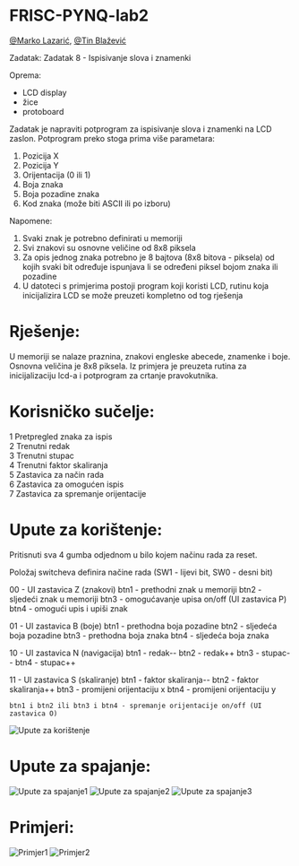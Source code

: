 # FRISC-PYNQ-lab2

[@Marko Lazarić](https://github.com/mlazaric), [@Tin Blažević](https://github.com/TinBlazevic)

Zadatak: Zadatak 8 - Ispisivanje slova i znamenki

Oprema:
- LCD display
- žice
- protoboard

Zadatak je napraviti potprogram za ispisivanje slova i znamenki na LCD zaslon. Potprogram
preko stoga prima više parametara:
1. Pozicija X
2. Pozicija Y
3. Orijentacija (0 ili 1)
4. Boja znaka
5. Boja pozadine znaka
6. Kod znaka (može biti ASCII ili po izboru)

Napomene:
1. Svaki znak je potrebno definirati u memoriji
2. Svi znakovi su osnovne veličine od 8x8 piksela
3. Za opis jednog znaka potrebno je 8 bajtova (8x8 bitova - piksela) od kojih svaki bit
određuje ispunjava li se određeni piksel bojom znaka ili pozadine
4. U datoteci s primjerima postoji program koji koristi LCD, rutinu koja inicijalizira LCD se
može preuzeti kompletno od tog rješenja

# Rješenje:
U memoriji se nalaze praznina, znakovi engleske abecede, znamenke i boje.
Osnovna veličina je 8x8 piksela.
Iz primjera je preuzeta rutina za inicijalizaciju lcd-a i potprogram za crtanje pravokutnika.

# Korisničko sučelje: 
  1 Pretpregled znaka za ispis  
  2 Trenutni redak   
  3 Trenutni stupac  
  4 Trenutni faktor skaliranja  
  5 Zastavica za način rada  
  6 Zastavica za omogućen ispis  
  7 Zastavica za spremanje orijentacije  

# Upute za korištenje:
Pritisnuti sva 4 gumba odjednom u bilo kojem načinu rada za reset.

Položaj switcheva definira načine rada (SW1 - lijevi bit, SW0 - desni bit)

00 - UI zastavica Z (znakovi)
    btn1 - prethodni znak u memoriji 
    btn2 - sljedeći znak u memoriji
    btn3 - omogućavanje upisa on/off (UI zastavica P)
    btn4 - omogući upis i upiši znak
    
01 - UI zastavica B (boje)
    btn1 - prethodna boja pozadine
    btn2 - sljedeća boja pozadine
    btn3 - prethodna boja znaka
    btn4 - sljedeća boja znaka
    
10 - UI zastavica N (navigacija)
    btn1 - redak--
    btn2 - redak++
    btn3 - stupac--
    btn4 - stupac++
    
11 - UI zastavica S (skaliranje)
    btn1 - faktor skaliranja--
    btn2 - faktor skaliranja++
    btn3 - promijeni orijentaciju x
    btn4 - promijeni orijentaciju y
	
    btn1 i btn2 ili btn3 i btn4 - spremanje orijentacije on/off (UI zastavica O)
    
![Upute za korištenje](/Slike/upute/4.jpg?raw=true "")


# Upute za spajanje:

![Upute za spajanje1](/Slike/upute/1.jpg?raw=true "")
![Upute za spajanje2](/Slike/upute/2.jpg?raw=true "")
![Upute za spajanje3](/Slike/upute/3.jpg?raw=true "")


# Primjeri:

![Primjer1](/Slike/primjeri/8.jpg?raw=true "")
![Primjer2](/Slike/primjeri/9.jpg?raw=true "")
